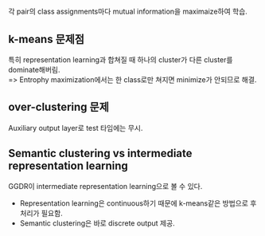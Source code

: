 #

각 pair의 class assignments마다 mutual information을 maximaize하여 학습.


## k-means 문제점
특히 representation learning과 합쳐질 때 하나의 cluster가 다른 cluster를 dominate해버림.  
=> Entrophy maximization에서는 한 class로만 쳐지면 minimize가 안되므로 해결.

## over-clustering 문제
Auxiliary output layer로 test 타임에는 무시.


## Semantic clustering vs intermediate representation learning
GGDR이 intermediate representation learning으로 볼 수 있다.
* Representation learning은 continuous하기 때문에 k-means같은 방법으로 후처리가 필요함.
* Semantic clustering은 바로 discrete output 제공.
